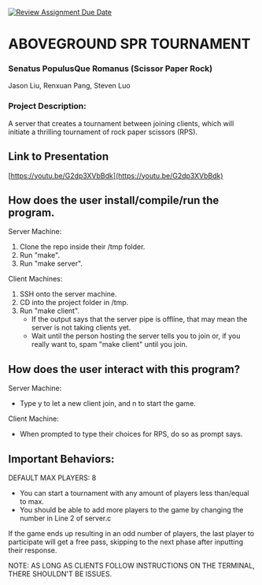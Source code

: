 [![Review Assignment Due Date](https://classroom.github.com/assets/deadline-readme-button-22041afd0340ce965d47ae6ef1cefeee28c7c493a6346c4f15d667ab976d596c.svg)](https://classroom.github.com/a/Vh67aNdh)
# ABOVEGROUND SPR TOURNAMENT

### Senatus PopulusQue Romanus (Scissor Paper Rock)

Jason Liu, Renxuan Pang, Steven Luo

### Project Description:

A server that creates a tournament between joining clients, which will initiate a thrilling tournament of rock paper scissors (RPS).

## Link to Presentation
[https://youtu.be/G2dp3XVbBdk](https://youtu.be/G2dp3XVbBdk)

## How does the user install/compile/run the program.

Server Machine:
1) Clone the repo inside their /tmp folder.
2) Run "make".
3) Run "make server".

Client Machines:
1) SSH onto the server machine.
2) CD into the project folder in /tmp.
3) Run "make client".
   * If the output says that the server pipe is offline, that may mean the server is not taking clients yet.
   * Wait until the person hosting the server tells you to join or, if you really want to, spam "make client" until you join.

## How does the user interact with this program?

Server Machine:
* Type y to let a new client join, and n to start the game.

Client Machine:
* When prompted to type their choices for RPS, do so as prompt says.

## Important Behaviors:
DEFAULT MAX PLAYERS: 8
* You can start a tournament with any amount of players less than/equal to max.
* You should be able to add more players to the game by changing the number in Line 2 of server.c

If the game ends up resulting in an odd number of players, the last player to participate will get a free pass, skipping to the next phase after inputting their response.

NOTE: AS LONG AS CLIENTS FOLLOW INSTRUCTIONS ON THE TERMINAL, THERE SHOULDN'T BE ISSUES.
